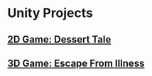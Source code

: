 # Unity Projects

## [2D Game: Dessert Tale](https://github.com/liyanayazid/Dessert-Tale)

## [3D Game: Escape From Illness](https://github.com/liyanayazid/Escape-From-Illness)



